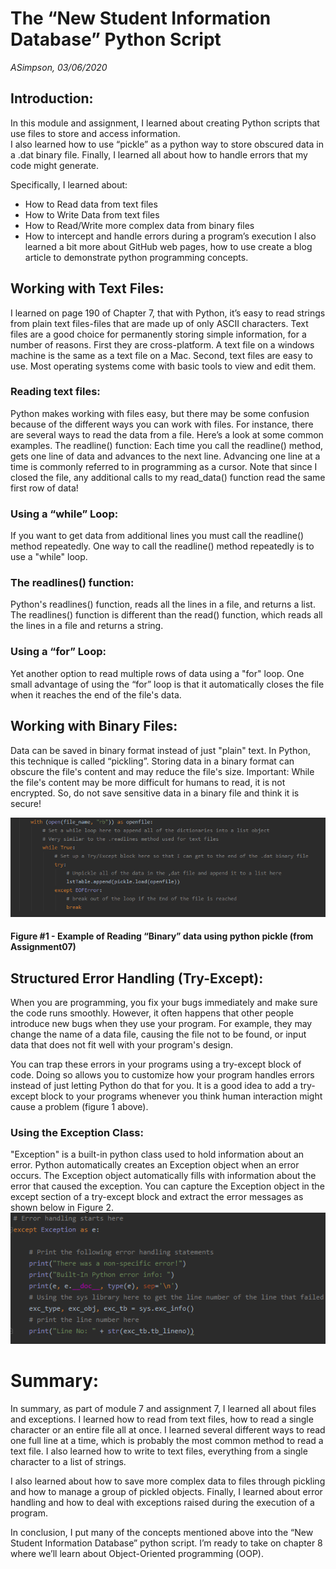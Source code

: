 # The “New Student Information Database” Python Script
*ASimpson, 03/06/2020*

## Introduction:
In this module and assignment, I learned about creating Python scripts that use files to store and access information.  
I also learned how to use “pickle” as a python way to store obscured data in a .dat binary file.  Finally, I learned 
all about how to handle errors that my code might generate.  

Specifically, I learned about: 
 - How to Read data from text files
 - How to Write Data from text files
 - How to Read/Write more complex data from binary files
 - How to intercept and handle errors during a program’s execution
 I also learned a bit more about GitHub web pages, how to use create a blog article to demonstrate python 
programming concepts.  

## Working with Text Files:
I learned on page 190 of Chapter 7, that with Python, it’s easy to read strings from plain text files-files that are 
made up of only ASCII characters.  Text files are a good choice for permanently storing simple information, for a 
number of reasons.  First they are cross-platform.  A text file on a windows machine is the same as a text file on a 
Mac.  Second, text files are easy to use.  Most operating systems come with basic tools to view and edit them.

### Reading text files:
Python makes working with files easy, but there may be some confusion because of the different ways you can work with files. For instance, there are several ways to read the data from a file. Here’s a look at some common examples.
The readline() function:
Each time you call the readline() method, gets one line of data and advances to the next line. Advancing one line at a time is commonly referred to in programming as a cursor. Note that since I closed the file, any additional calls to my read_data() function read the same first row of data! 

### Using a “while” Loop:
If you want to get data from additional lines you must call the readline() method repeatedly. One way to call the readline() method repeatedly is to use a "while" loop.

### The readlines() function:
Python's readlines() function, reads all the lines in a file, and returns a list. The readlines() function is different than the read() function, which reads all the lines in a file and returns a string.

### Using a “for” Loop:
Yet another option to read multiple rows of data using a "for" loop. One small advantage of using the “for” loop is that it automatically closes the file when it reaches the end of the file's data.

## Working with Binary Files:
Data can be saved in binary format instead of just "plain" text.  In Python, this technique is called “pickling”. Storing data in a binary format can obscure the file's content and may reduce the file's size.
Important: While the file's content may be more difficult for humans to read, it is not encrypted. So, do not save sensitive data in a binary file and think it is secure!

![Figure 1 Binary Data](https://github.com/Asimps2006/IntroToProg-Python-Mod07/blob/master/ReadingBinaryData.png?raw=true "tooltip text")
#### Figure #1 - Example of Reading “Binary” data using python pickle (from Assignment07)

## Structured Error Handling (Try-Except):
When you are programming, you fix your bugs immediately and make sure the code runs smoothly. However, it often happens that other people introduce new bugs when they use your program. For example, they may change the name of a data file, causing the file not to be found, or input data that does not fit well with your program's design.

You can trap these errors in your programs using a try-except block of code. Doing so allows you to customize how your program handles errors instead of just letting Python do that for you. It is a good idea to add a try-except block to your programs whenever you think human interaction might cause a problem (figure 1 above).

### Using the Exception Class:
"Exception" is a built-in python class used to hold information about an error. Python automatically creates an Exception object when an error occurs. The Exception object automatically fills with information about the error that caused the exception.
You can capture the Exception object in the except section of a try-except block and extract the error messages as shown below in Figure 2.
![Figure 2 Exception Class](https://github.com/Asimps2006/IntroToProg-Python-Mod07/blob/master/ExceptionClassExample.png?raw=true "tooltip text")
# Summary:
In summary, as part of module 7 and assignment 7, I learned all about files and exceptions.  I learned how to read from text files, how to read a single character or an entire file all at once.  I learned several different ways to read one full line at a time, which is probably the most common method to read a text file.  I also learned how to write to text files, everything from a single character to a list of strings.  

I also learned about how to save more complex data to files through pickling and how to manage a group of pickled objects.  Finally, I learned about error handling and how to deal with exceptions raised during the execution of a program.  

In conclusion, I put many of the concepts mentioned above into the “New Student Information Database” python script.  I’m ready to take on chapter 8 where we’ll learn about Object-Oriented programming (OOP).



